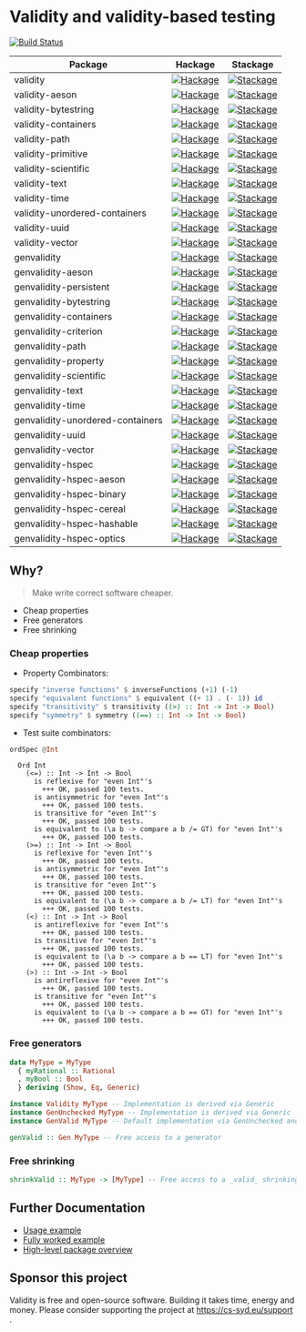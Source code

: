 # Validity and validity-based testing

[![Build Status](https://travis-ci.org/NorfairKing/validity.svg?branch=master)](https://travis-ci.org/NorfairKing/validity)

| Package  | Hackage  | Stackage |
|---|---|---|
| validity  | [![Hackage](https://img.shields.io/hackage/v/validity.svg)](https://hackage.haskell.org/package/validity) | [![Stackage](https://www.stackage.org/package/validity/badge/lts)](https://www.stackage.org/package/validity)  |
| validity-aeson |  [![Hackage](https://img.shields.io/hackage/v/validity-aeson.svg)](https://hackage.haskell.org/package/validity-aeson) | [![Stackage](https://www.stackage.org/package/validity-aeson/badge/lts)](https://www.stackage.org/package/validity-aeson) |
| validity-bytestring |  [![Hackage](https://img.shields.io/hackage/v/validity-bytestring.svg)](https://hackage.haskell.org/package/validity-bytestring) | [![Stackage](https://www.stackage.org/package/validity-bytestring/badge/lts)](https://www.stackage.org/package/validity-bytestring) |
| validity-containers |  [![Hackage](https://img.shields.io/hackage/v/validity-containers.svg)](https://hackage.haskell.org/package/validity-containers) | [![Stackage](https://www.stackage.org/package/validity-containers/badge/lts)](https://www.stackage.org/package/validity-containers) |
| validity-path |  [![Hackage](https://img.shields.io/hackage/v/validity-path.svg)](https://hackage.haskell.org/package/validity-path) | [![Stackage](https://www.stackage.org/package/validity-path/badge/lts)](https://www.stackage.org/package/validity-path) |
| validity-primitive |  [![Hackage](https://img.shields.io/hackage/v/validity-primitive.svg)](https://hackage.haskell.org/package/validity-primitive) | [![Stackage](https://www.stackage.org/package/validity-primitive/badge/lts)](https://www.stackage.org/package/validity-primitive) |
| validity-scientific |  [![Hackage](https://img.shields.io/hackage/v/validity-scientific.svg)](https://hackage.haskell.org/package/validity-scientific) | [![Stackage](https://www.stackage.org/package/validity-scientific/badge/lts)](https://www.stackage.org/package/validity-scientific) |
| validity-text |  [![Hackage](https://img.shields.io/hackage/v/validity-text.svg)](https://hackage.haskell.org/package/validity-text) | [![Stackage](https://www.stackage.org/package/validity-text/badge/lts)](https://www.stackage.org/package/validity-text) |
| validity-time |  [![Hackage](https://img.shields.io/hackage/v/validity-time.svg)](https://hackage.haskell.org/package/validity-time) | [![Stackage](https://www.stackage.org/package/validity-time/badge/lts)](https://www.stackage.org/package/validity-time) |
| validity-unordered-containers |  [![Hackage](https://img.shields.io/hackage/v/validity-unordered-containers.svg)](https://hackage.haskell.org/package/validity-unordered-containers) | [![Stackage](https://www.stackage.org/package/validity-unordered-containers/badge/lts)](https://www.stackage.org/package/validity-unordered-containers) |
| validity-uuid |  [![Hackage](https://img.shields.io/hackage/v/validity-uuid.svg)](https://hackage.haskell.org/package/validity-uuid) | [![Stackage](https://www.stackage.org/package/validity-uuid/badge/lts)](https://www.stackage.org/package/validity-uuid) |
| validity-vector |  [![Hackage](https://img.shields.io/hackage/v/validity-vector.svg)](https://hackage.haskell.org/package/validity-vector) | [![Stackage](https://www.stackage.org/package/validity-vector/badge/lts)](https://www.stackage.org/package/validity-vector) |
| genvalidity |  [![Hackage](https://img.shields.io/hackage/v/genvalidity.svg)](https://hackage.haskell.org/package/genvalidity) | [![Stackage](https://www.stackage.org/package/genvalidity/badge/lts)](https://www.stackage.org/package/genvalidity) |
| genvalidity-aeson | [![Hackage](https://img.shields.io/hackage/v/genvalidity-aeson.svg)](https://hackage.haskell.org/package/genvalidity-aeson) | [![Stackage](https://www.stackage.org/package/genvalidity-aeson/badge/lts)](https://www.stackage.org/package/genvalidity-aeson) |
| genvalidity-persistent | [![Hackage](https://img.shields.io/hackage/v/genvalidity-persistent.svg)](https://hackage.haskell.org/package/genvalidity-persistent) | [![Stackage](https://www.stackage.org/package/genvalidity-persistent/badge/lts)](https://www.stackage.org/package/genvalidity-persistent) |
| genvalidity-bytestring |  [![Hackage](https://img.shields.io/hackage/v/genvalidity-bytestring.svg)](https://hackage.haskell.org/package/genvalidity-bytestring) | [![Stackage](https://www.stackage.org/package/genvalidity-bytestring/badge/lts)](https://www.stackage.org/package/genvalidity-bytestring) |
| genvalidity-containers |  [![Hackage](https://img.shields.io/hackage/v/genvalidity-containers.svg)](https://hackage.haskell.org/package/genvalidity-containers) | [![Stackage](https://www.stackage.org/package/genvalidity-containers/badge/lts)](https://www.stackage.org/package/genvalidity-containers) |
| genvalidity-criterion |  [![Hackage](https://img.shields.io/hackage/v/genvalidity-criterion.svg)](https://hackage.haskell.org/package/genvalidity-criterion) | [![Stackage](https://www.stackage.org/package/genvalidity-criterion/badge/lts)](https://www.stackage.org/package/genvalidity-criterion) |
| genvalidity-path |  [![Hackage](https://img.shields.io/hackage/v/genvalidity-path.svg)](https://hackage.haskell.org/package/genvalidity-path) | [![Stackage](https://www.stackage.org/package/genvalidity-path/badge/lts)](https://www.stackage.org/package/genvalidity-path) |
| genvalidity-property |  [![Hackage](https://img.shields.io/hackage/v/genvalidity-property.svg)](https://hackage.haskell.org/package/genvalidity-property) | [![Stackage](https://www.stackage.org/package/genvalidity-property/badge/lts)](https://www.stackage.org/package/genvalidity-property) |
| genvalidity-scientific |  [![Hackage](https://img.shields.io/hackage/v/genvalidity-scientific.svg)](https://hackage.haskell.org/package/genvalidity-scientific) | [![Stackage](https://www.stackage.org/package/genvalidity-scientific/badge/lts)](https://www.stackage.org/package/genvalidity-scientific) |
| genvalidity-text |  [![Hackage](https://img.shields.io/hackage/v/genvalidity-text.svg)](https://hackage.haskell.org/package/genvalidity-text) | [![Stackage](https://www.stackage.org/package/genvalidity-text/badge/lts)](https://www.stackage.org/package/genvalidity-text) |
| genvalidity-time |  [![Hackage](https://img.shields.io/hackage/v/genvalidity-time.svg)](https://hackage.haskell.org/package/genvalidity-time) | [![Stackage](https://www.stackage.org/package/genvalidity-time/badge/lts)](https://www.stackage.org/package/genvalidity-time) |
| genvalidity-unordered-containers |  [![Hackage](https://img.shields.io/hackage/v/genvalidity-unordered-containers.svg)](https://hackage.haskell.org/package/genvalidity-unordered-containers) | [![Stackage](https://www.stackage.org/package/genvalidity-unordered-containers/badge/lts)](https://www.stackage.org/package/genvalidity-unordered-containers) |
| genvalidity-uuid |  [![Hackage](https://img.shields.io/hackage/v/genvalidity-uuid.svg)](https://hackage.haskell.org/package/genvalidity-uuid) | [![Stackage](https://www.stackage.org/package/genvalidity-uuid/badge/lts)](https://www.stackage.org/package/genvalidity-uuid) |
| genvalidity-vector |  [![Hackage](https://img.shields.io/hackage/v/genvalidity-vector.svg)](https://hackage.haskell.org/package/genvalidity-vector) | [![Stackage](https://www.stackage.org/package/genvalidity-vector/badge/lts)](https://www.stackage.org/package/genvalidity-vector) |
| genvalidity-hspec |  [![Hackage](https://img.shields.io/hackage/v/genvalidity-hspec.svg)](https://hackage.haskell.org/package/genvalidity-hspec) | [![Stackage](https://www.stackage.org/package/genvalidity-hspec/badge/lts)](https://www.stackage.org/package/genvalidity-hspec) |
| genvalidity-hspec-aeson |  [![Hackage](https://img.shields.io/hackage/v/genvalidity-hspec-aeson.svg)](https://hackage.haskell.org/package/genvalidity-hspec-aeson) | [![Stackage](https://www.stackage.org/package/genvalidity-hspec-aeson/badge/lts)](https://www.stackage.org/package/genvalidity-hspec-aeson) |
| genvalidity-hspec-binary |  [![Hackage](https://img.shields.io/hackage/v/genvalidity-hspec-binary.svg)](https://hackage.haskell.org/package/genvalidity-hspec-binary) | [![Stackage](https://www.stackage.org/package/genvalidity-hspec-binary/badge/lts)](https://www.stackage.org/package/genvalidity-hspec-binary) |
| genvalidity-hspec-cereal |  [![Hackage](https://img.shields.io/hackage/v/genvalidity-hspec-cereal.svg)](https://hackage.haskell.org/package/genvalidity-hspec-cereal) | [![Stackage](https://www.stackage.org/package/genvalidity-hspec-cereal/badge/lts)](https://www.stackage.org/package/genvalidity-hspec-cereal) |
| genvalidity-hspec-hashable |  [![Hackage](https://img.shields.io/hackage/v/genvalidity-hspec-hashable.svg)](https://hackage.haskell.org/package/genvalidity-hspec-hashable) | [![Stackage](https://www.stackage.org/package/genvalidity-hspec-hashable/badge/lts)](https://www.stackage.org/package/genvalidity-hspec-hashable) |
| genvalidity-hspec-optics | [![Hackage](https://img.shields.io/hackage/v/genvalidity-hspec-optics.svg)](https://hackage.haskell.org/package/genvalidity-hspec-optics) | [![Stackage](https://www.stackage.org/package/genvalidity-hspec-optics/badge/lts)](https://www.stackage.org/package/genvalidity-hspec-optics) |


## Why?

> Make write correct software cheaper.

- Cheap properties
- Free generators
- Free shrinking

### Cheap properties

- Property Combinators:

``` haskell
specify "inverse functions" $ inverseFunctions (+1) (-1)
specify "equivalent functions" $ equivalent ((+ 1) . (- 1)) id
specify "transitivity" $ transitivity ((>) :: Int -> Int -> Bool)
specify "symmetry" $ symmetry ((==) :: Int -> Int -> Bool)
```

- Test suite combinators:

``` haskell
ordSpec @Int
```

```
  Ord Int
    (<=) :: Int -> Int -> Bool
      is reflexive for "even Int"'s
        +++ OK, passed 100 tests.
      is antisymmetric for "even Int"'s
        +++ OK, passed 100 tests.
      is transitive for "even Int"'s
        +++ OK, passed 100 tests.
      is equivalent to (\a b -> compare a b /= GT) for "even Int"'s
        +++ OK, passed 100 tests.
    (>=) :: Int -> Int -> Bool
      is reflexive for "even Int"'s
        +++ OK, passed 100 tests.
      is antisymmetric for "even Int"'s
        +++ OK, passed 100 tests.
      is transitive for "even Int"'s
        +++ OK, passed 100 tests.
      is equivalent to (\a b -> compare a b /= LT) for "even Int"'s
        +++ OK, passed 100 tests.
    (<) :: Int -> Int -> Bool
      is antireflexive for "even Int"'s
        +++ OK, passed 100 tests.
      is transitive for "even Int"'s
        +++ OK, passed 100 tests.
      is equivalent to (\a b -> compare a b == LT) for "even Int"'s
        +++ OK, passed 100 tests.
    (>) :: Int -> Int -> Bool
      is antireflexive for "even Int"'s
        +++ OK, passed 100 tests.
      is transitive for "even Int"'s
        +++ OK, passed 100 tests.
      is equivalent to (\a b -> compare a b == GT) for "even Int"'s
        +++ OK, passed 100 tests.
```

### Free generators

``` haskell
data MyType = MyType
  { myRational :: Rational
  , myBool :: Bool
  } deriving (Show, Eq, Generic)

instance Validity MyType -- Implementation is derived via Generic
instance GenUnchecked MyType -- Implementation is derived via Generic
instance GenValid MyType -- Default implementation via GenUnchecked and Validity
```

``` haskell
genValid :: Gen MyType -- Free access to a generator
```

### Free shrinking

``` haskell
shrinkValid :: MyType -> [MyType] -- Free access to a _valid_ shrinking function
```

## Further Documentation

- [Usage example](docs/USAGE_EXAMPLE.md)
- [Fully worked example](docs/FULLY_WORKED_EXAMPLE.md)
- [High-level package overview](docs/PACKAGE_OVERVIEW.md)


## Sponsor this project

Validity is free and open-source software.
Building it takes time, energy and money.
Please consider supporting the project at https://cs-syd.eu/support .

